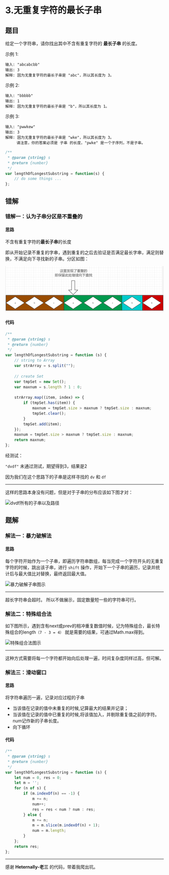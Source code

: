 # 3.无重复字符的最长子串

## 题目
给定一个字符串，请你找出其中不含有重复字符的 **最长子串** 的长度。

示例 1:
```
输入: "abcabcbb"
输出: 3 
解释: 因为无重复字符的最长子串是 "abc"，所以其长度为 3。
```

示例 2:
```
输入: "bbbbb"
输出: 1
解释: 因为无重复字符的最长子串是 "b"，所以其长度为 1。
```

示例 3:
```
输入: "pwwkew"
输出: 3
解释: 因为无重复字符的最长子串是 "wke"，所以其长度为 3。
     请注意，你的答案必须是 子串 的长度，"pwke" 是一个子序列，不是子串。
```

```javascript
/**
 * @param {string} s
 * @return {number}
 */
var lengthOfLongestSubstring = function(s) {
    // do some things ...
};
```

## 错解

### 错解一：认为子串分区是不重叠的

#### 思路

不含有重复字符的**最长子串**的长度

即从开始记录不重复的字串，遇到重复的之后去验证是否满足最长字串，满足则替换，不满足向下寻找新的子串。分区如图：

![错解一分区图](https://github.com/FontEndArt/blog/blob/master/images/arithmetic/lengthOfLongestSubstringNoOne.png?raw=true)


#### 代码

```javascript
/**
 * @param {string} s
 * @return {number}
 */
var lengthOfLongestSubstring = function (s) {
    // string to Array
    var strArray = s.split("");

    // create Set
    var tmpSet = new Set();
    var maxnum = s.length ? 1 : 0;

    strArray.map((item, index) => {
        if (tmpSet.has(item)) {
            maxnum = tmpSet.size > maxnum ? tmpSet.size : maxnum;
            tmpSet.clear();
        }
        tmpSet.add(item);
    });
    maxnum = tmpSet.size > maxnum ? tmpSet.size : maxnum;
    return maxnum;
};
```
经测试：

```"dvdf"``` 未通过测试，期望得到3，结果是2

因为我们在这个思路下的子串是这样寻找的  ```dv``` 和 ```df```

---

这样的思路本身没有问题，但是对于子串的分布应该如下图才对：

![dvdf所有的子串以及路径](https://github.com/FontEndArt/blog/blob/master/images/arithmetic/dvdf.png?raw=true)


## 题解

### 解法一：暴力破解法

#### 思路
每个字符开始作为一个子串，即遍历字符串数组，每当完成一个字符开头的无重复字符的时候，跳出该子串，进行 ```shift``` 操作，开始下一个子串的遍历，记录并统计后与最大值比对替换，最终返回最大值。

![暴力破解子串图示](https://github.com/FontEndArt/blog/blob/master/images/arithmetic/lengthOfLongestSubstringOn!.png?raw=true)

---

超长字符串会超时。 所以不做展示，固定数量短一些的字符串可行。

### 解法二：特殊组合法

如下图所示，遇到含有next或prev的相冲重复数值时候，记为特殊组合，最长特殊组合的length`（7 - 3 = 4）` 就是需要的结果，可通过Math.max得到。

![特殊组合法图示](https://github.com/FontEndArt/blog/blob/master/images/arithmetic/lengthOfLongestSubstringTwo.jpg?raw=true)

---

这种方式需要将每一个字符都开始向后处理一遍，时间复杂度同样过高，但可解。


### 解法三：滑动窗口

#### 思路

将字符串遍历一遍，记录对应过程的子串
- 当该值在记录的值中未重复的时候,记算最大的结果并记录；
- 当该值在记录的值中已重复的时候,将该值加入，并剔除重复值之前的字符。num记作新的子串长度。
- 向下循环

#### 代码

```javascript
/**
 * @param {string} s
 * @return {number}
 */
var lengthOfLongestSubstring = function (s) {
    let num = 0, res = 0;
    let m = '';
    for (n of s) {
        if (m.indexOf(n) == -1) {
            m += n;
            num++;
            res = res < num ? num : res;
        } else {
            m += n;
            m = m.slice(m.indexOf(n) + 1);
            num = m.length;
        }
    };
    return res;
};
```

---

感谢 **Heternally-老三** 的代码，带着我爬出坑。
